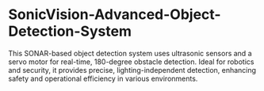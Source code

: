 # SonicVision-Advanced-Object-Detection-System
This SONAR-based object detection system uses ultrasonic sensors and a servo motor for real-time, 180-degree obstacle detection. Ideal for robotics and security, it provides precise, lighting-independent detection, enhancing safety and operational efficiency in various environments.
